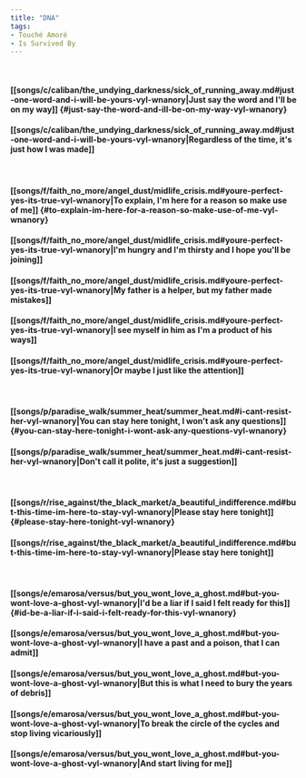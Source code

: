 ```yaml
---
title: "DNA"
tags:
- Touché Amoré
- Is Survived By
---
```

&nbsp;
#### [[songs/c/caliban/the_undying_darkness/sick_of_running_away.md#just-one-word-and-i-will-be-yours-vyl-wnanory|Just say the word and I'll be on my way]] {#just-say-the-word-and-ill-be-on-my-way-vyl-wnanory}
#### [[songs/c/caliban/the_undying_darkness/sick_of_running_away.md#just-one-word-and-i-will-be-yours-vyl-wnanory|Regardless of the time, it's just how I was made]]
&nbsp;
#### [[songs/f/faith_no_more/angel_dust/midlife_crisis.md#youre-perfect-yes-its-true-vyl-wnanory|To explain, I'm here for a reason so make use of me]] {#to-explain-im-here-for-a-reason-so-make-use-of-me-vyl-wnanory}
#### [[songs/f/faith_no_more/angel_dust/midlife_crisis.md#youre-perfect-yes-its-true-vyl-wnanory|I'm hungry and I'm thirsty and I hope you'll be joining]]
#### [[songs/f/faith_no_more/angel_dust/midlife_crisis.md#youre-perfect-yes-its-true-vyl-wnanory|My father is a helper, but my father made mistakes]]
#### [[songs/f/faith_no_more/angel_dust/midlife_crisis.md#youre-perfect-yes-its-true-vyl-wnanory|I see myself in him as I'm a product of his ways]]
#### [[songs/f/faith_no_more/angel_dust/midlife_crisis.md#youre-perfect-yes-its-true-vyl-wnanory|Or maybe I just like the attention]]
&nbsp;
#### [[songs/p/paradise_walk/summer_heat/summer_heat.md#i-cant-resist-her-vyl-wnanory|You can stay here tonight, I won't ask any questions]] {#you-can-stay-here-tonight-i-wont-ask-any-questions-vyl-wnanory}
#### [[songs/p/paradise_walk/summer_heat/summer_heat.md#i-cant-resist-her-vyl-wnanory|Don't call it polite, it's just a suggestion]]
&nbsp;
#### [[songs/r/rise_against/the_black_market/a_beautiful_indifference.md#but-this-time-im-here-to-stay-vyl-wnanory|Please stay here tonight]] {#please-stay-here-tonight-vyl-wnanory}
#### [[songs/r/rise_against/the_black_market/a_beautiful_indifference.md#but-this-time-im-here-to-stay-vyl-wnanory|Please stay here tonight]]
&nbsp;
#### [[songs/e/emarosa/versus/but_you_wont_love_a_ghost.md#but-you-wont-love-a-ghost-vyl-wnanory|I'd be a liar if I said I felt ready for this]] {#id-be-a-liar-if-i-said-i-felt-ready-for-this-vyl-wnanory}
#### [[songs/e/emarosa/versus/but_you_wont_love_a_ghost.md#but-you-wont-love-a-ghost-vyl-wnanory|I have a past and a poison, that I can admit]]
#### [[songs/e/emarosa/versus/but_you_wont_love_a_ghost.md#but-you-wont-love-a-ghost-vyl-wnanory|But this is what I need to bury the years of debris]]
#### [[songs/e/emarosa/versus/but_you_wont_love_a_ghost.md#but-you-wont-love-a-ghost-vyl-wnanory|To break the circle of the cycles and stop living vicariously]]
#### [[songs/e/emarosa/versus/but_you_wont_love_a_ghost.md#but-you-wont-love-a-ghost-vyl-wnanory|And start living for me]]
